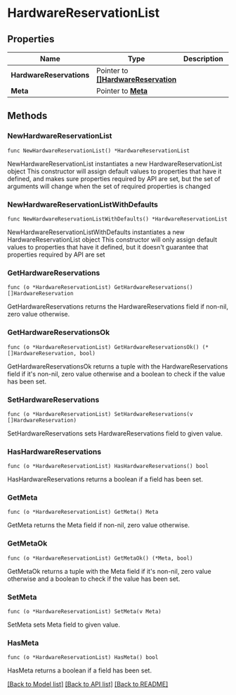 # HardwareReservationList

## Properties

Name | Type | Description | Notes
------------ | ------------- | ------------- | -------------
**HardwareReservations** | Pointer to [**[]HardwareReservation**](HardwareReservation.md) |  | [optional] 
**Meta** | Pointer to [**Meta**](Meta.md) |  | [optional] 

## Methods

### NewHardwareReservationList

`func NewHardwareReservationList() *HardwareReservationList`

NewHardwareReservationList instantiates a new HardwareReservationList object
This constructor will assign default values to properties that have it defined,
and makes sure properties required by API are set, but the set of arguments
will change when the set of required properties is changed

### NewHardwareReservationListWithDefaults

`func NewHardwareReservationListWithDefaults() *HardwareReservationList`

NewHardwareReservationListWithDefaults instantiates a new HardwareReservationList object
This constructor will only assign default values to properties that have it defined,
but it doesn't guarantee that properties required by API are set

### GetHardwareReservations

`func (o *HardwareReservationList) GetHardwareReservations() []HardwareReservation`

GetHardwareReservations returns the HardwareReservations field if non-nil, zero value otherwise.

### GetHardwareReservationsOk

`func (o *HardwareReservationList) GetHardwareReservationsOk() (*[]HardwareReservation, bool)`

GetHardwareReservationsOk returns a tuple with the HardwareReservations field if it's non-nil, zero value otherwise
and a boolean to check if the value has been set.

### SetHardwareReservations

`func (o *HardwareReservationList) SetHardwareReservations(v []HardwareReservation)`

SetHardwareReservations sets HardwareReservations field to given value.

### HasHardwareReservations

`func (o *HardwareReservationList) HasHardwareReservations() bool`

HasHardwareReservations returns a boolean if a field has been set.

### GetMeta

`func (o *HardwareReservationList) GetMeta() Meta`

GetMeta returns the Meta field if non-nil, zero value otherwise.

### GetMetaOk

`func (o *HardwareReservationList) GetMetaOk() (*Meta, bool)`

GetMetaOk returns a tuple with the Meta field if it's non-nil, zero value otherwise
and a boolean to check if the value has been set.

### SetMeta

`func (o *HardwareReservationList) SetMeta(v Meta)`

SetMeta sets Meta field to given value.

### HasMeta

`func (o *HardwareReservationList) HasMeta() bool`

HasMeta returns a boolean if a field has been set.


[[Back to Model list]](../README.md#documentation-for-models) [[Back to API list]](../README.md#documentation-for-api-endpoints) [[Back to README]](../README.md)


